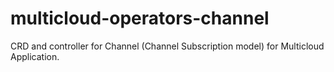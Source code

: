 # multicloud-operators-channel
CRD and controller for Channel (Channel Subscription model) for Multicloud Application.
